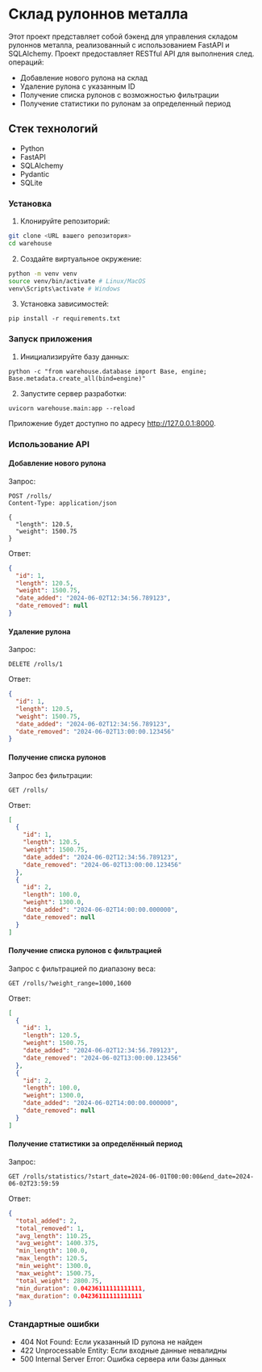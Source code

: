 # Склад рулоннов металла
Этот проект представляет собой бэкенд для управления складом рулоннов металла, реализованный с использованием FastAPI и SQLAlchemy. Проект предоставляет RESTful API для выполнения след. операций:
- Добавление нового рулона на склад
- Удаление рулона с указанным ID
- Получение списка рулонов с возможностью фильтрации
- Получение статистики по рулонам за определенный период

## Стек технологий
- Python
- FastAPI
- SQLAlchemy
- Pydantic
- SQLite

### Установка
1. Клонируйте репозиторий:
```bash
git clone <URL вашего репозитория>
cd warehouse
```
2. Создайте виртуальное окружение:
```bash
python -m venv venv
source venv/bin/activate # Linux/MacOS
venv\Scripts\activate # Windows
```
3. Установка зависимостей:
```
pip install -r requirements.txt
```

### Запуск приложения
1. Инициализируйте базу данных:
```
python -c "from warehouse.database import Base, engine; Base.metadata.create_all(bind=engine)"
```

2. Запустите сервер разработки:
```
uvicorn warehouse.main:app --reload
```

Приложение будет доступно по адресу http://127.0.0.1:8000.

### Использование API
#### Добавление нового рулона
Запрос:
```http
POST /rolls/
Content-Type: application/json

{
  "length": 120.5,
  "weight": 1500.75
}
```
Ответ:
```json
{
  "id": 1,
  "length": 120.5,
  "weight": 1500.75,
  "date_added": "2024-06-02T12:34:56.789123",
  "date_removed": null
}
```
#### Удаление рулона
Запрос:
```http
DELETE /rolls/1
```
Ответ:
```json
{
  "id": 1,
  "length": 120.5,
  "weight": 1500.75,
  "date_added": "2024-06-02T12:34:56.789123",
  "date_removed": "2024-06-02T13:00:00.123456"
}
```
#### Получение списка рулонов
Запрос без фильтрации:
```http
GET /rolls/
```
Ответ:
```json
[
  {
    "id": 1,
    "length": 120.5,
    "weight": 1500.75,
    "date_added": "2024-06-02T12:34:56.789123",
    "date_removed": "2024-06-02T13:00:00.123456"
  },
  {
    "id": 2,
    "length": 100.0,
    "weight": 1300.0,
    "date_added": "2024-06-02T14:00:00.000000",
    "date_removed": null
  }
]
```
#### Получение списка рулонов с фильтрацией
Запрос с фильтрацией по диапазону веса:
```http
GET /rolls/?weight_range=1000,1600
```
Ответ:
```json
[
  {
    "id": 1,
    "length": 120.5,
    "weight": 1500.75,
    "date_added": "2024-06-02T12:34:56.789123",
    "date_removed": "2024-06-02T13:00:00.123456"
  },
  {
    "id": 2,
    "length": 100.0,
    "weight": 1300.0,
    "date_added": "2024-06-02T14:00:00.000000",
    "date_removed": null
  }
]
```

#### Получение статистики за определённый период
Запрос:
```
GET /rolls/statistics/?start_date=2024-06-01T00:00:00&end_date=2024-06-02T23:59:59
```

Ответ:
```json
{
  "total_added": 2,
  "total_removed": 1,
  "avg_length": 110.25,
  "avg_weight": 1400.375,
  "min_length": 100.0,
  "max_length": 120.5,
  "min_weight": 1300.0,
  "max_weight": 1500.75,
  "total_weight": 2800.75,
  "min_duration": 0.04236111111111111,
  "max_duration": 0.04236111111111111
}
```

### Стандартные ошибки
- 404 Not Found: Если указанный ID рулона не найден
- 422 Unprocessable Entity: Если входные данные невалидны
- 500 Internal Server Error: Ошибка сервера или базы данных